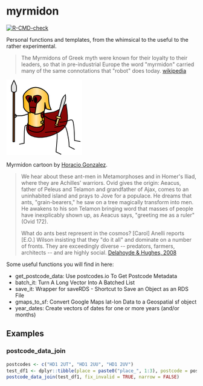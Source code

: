 
# myrmidon

<!-- badges: start -->
[![R-CMD-check](https://github.com/francisbarton/myrmidon/workflows/R-CMD-check/badge.svg)](https://github.com/francisbarton/myrmidon/actions)
<!-- badges: end -->

Personal functions and templates, from the whimsical to the useful to the rather experimental.

> The Myrmidons of Greek myth were known for their loyalty to their leaders, so that in pre-industrial Europe the word "myrmidon" carried many of the same connotations that "robot" does today. [wikipedia](https://en.m.wikipedia.org/wiki/Myrmidons#Modern_Myrmidons)

![Myrmidon cartoon by Horacio Gonzalez. A "centaur" ant is drawn, with an ant's body and legs, and a human torso, wearing a breastplate and helmet in an Ancient Greek style, and carrying a spear in its right hand and a sword in its left. (It also has its six ant legs).](bad_myrmidon.png)

Myrmidon cartoon by [Horacio Gonzalez][hg].

[hg]: https://lostinbrittany.org/blog/2006/09/28/monstres-pour-la-grece-fantastique/


>  We hear about these ant-men in Metamorphoses and in Homer's Iliad, where they are Achilles' warriors. Ovid gives the origin: Aeacus, father of Peleus and Telamon and grandfather of Ajax, comes to an uninhabited island and prays to Jove for a populace. He dreams that ants, "grain-bearers," he saw on a tree magically transform into men. He awakens to his son Telamon bringing word that masses of people have inexplicably shown up, as Aeacus says, "greeting me as a ruler" (Ovid 172).
>  
> What do ants best represent in the cosmos? [Carol] Anelli reports [E.O.] Wilson insisting that they "do it all" and dominate on a number of fronts. They are exceedingly diverse -- predators, farmers, architects -- and are highly social. [Delahoyde & Hughes, 2008](https://web.archive.org/web/20080224072456/http://www.wsu.edu/~delahoyd/myrmidons.html)

Some useful functions you will find in here:

* get_postcode_data: Use postcodes.io To Get Postcode Metadata
* batch_it: Turn A Long Vector Into A Batched List
* save_it: Wrapper for saveRDS - Shortcut to Save an Object as an RDS File
* gmaps_to_sf: Convert Google Maps lat-lon Data to a Geospatial sf object
* year_dates: Create vectors of dates for one or more years (and/or months)


## Examples

### postcode_data_join
```r
postcodes <- c("HD1 2UT", "HD1 2UU", "HD1 2UV")
test_df1 <- dplyr::tibble(place = paste0("place_", 1:3), postcode = postcodes)
postcode_data_join(test_df1, fix_invalid = TRUE, narrow = FALSE)
```
